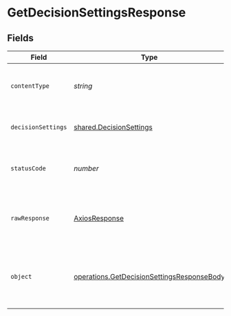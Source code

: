# GetDecisionSettingsResponse


## Fields

| Field                                                                                                           | Type                                                                                                            | Required                                                                                                        | Description                                                                                                     |
| --------------------------------------------------------------------------------------------------------------- | --------------------------------------------------------------------------------------------------------------- | --------------------------------------------------------------------------------------------------------------- | --------------------------------------------------------------------------------------------------------------- |
| `contentType`                                                                                                   | *string*                                                                                                        | :heavy_check_mark:                                                                                              | HTTP response content type for this operation                                                                   |
| `decisionSettings`                                                                                              | [shared.DecisionSettings](../../../sdk/models/shared/decisionsettings.md)                                       | :heavy_minus_sign:                                                                                              | Decision settings successfully retrieved.                                                                       |
| `statusCode`                                                                                                    | *number*                                                                                                        | :heavy_check_mark:                                                                                              | HTTP response status code for this operation                                                                    |
| `rawResponse`                                                                                                   | [AxiosResponse](https://axios-http.com/docs/res_schema)                                                         | :heavy_check_mark:                                                                                              | Raw HTTP response; suitable for custom response parsing                                                         |
| `object`                                                                                                        | [operations.GetDecisionSettingsResponseBody](../../../sdk/models/operations/getdecisionsettingsresponsebody.md) | :heavy_minus_sign:                                                                                              | The request is malformed (e.g, a given path parameter is invalid)<br/>                                          |